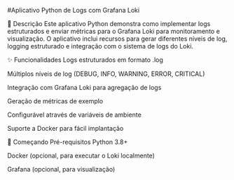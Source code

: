 #Aplicativo Python de Logs com Grafana Loki


📝 Descrição
Este aplicativo Python demonstra como implementar logs estruturados e enviar métricas para o Grafana Loki para monitoramento e visualização. O aplicativo inclui recursos para gerar diferentes níveis de log, logging estruturado e integração com o sistema de logs do Loki.

✨ Funcionalidades
Logs estruturados em formato .log

Múltiplos níveis de log (DEBUG, INFO, WARNING, ERROR, CRITICAL)

Integração com Grafana Loki para agregação de logs

Geração de métricas de exemplo

Configurável através de variáveis de ambiente

Suporte a Docker para fácil implantação

🚀 Começando
Pré-requisitos
Python 3.8+

Docker (opcional, para executar o Loki localmente)

Grafana (opcional, para visualização)


